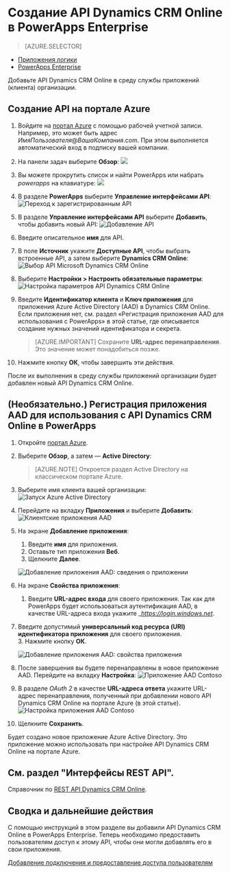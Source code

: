 <properties
	pageTitle="Добавление API Dynamics CRM Online в PowerApps Enterprise | Microsoft Azure"
	description="Создание или настройка нового API Dynamics CRM Online в среде службы приложений организации."
	services=""
    suite="powerapps"
	documentationCenter=""
	authors="schabungbam"
	manager="erikre"
	editor=""/>

<tags
   ms.service="powerapps"
   ms.devlang="na"
   ms.topic="article"
   ms.tgt_pltfrm="na"
   ms.workload="na"
   ms.date="03/02/2016"
   ms.author="sameerch"/>

# Создание API Dynamics CRM Online в PowerApps Enterprise

> [AZURE.SELECTOR]
- [Приложения логики](../articles/connectors/create-api-crmonline.md)
- [PowerApps Enterprise](../articles/power-apps/powerapps-create-api-crmonline.md)

Добавьте API Dynamics CRM Online в среду службы приложений (клиента) организации.

## Создание API на портале Azure

1. Войдите на [портал Azure](https://portal.azure.com) с помощью рабочей учетной записи. Например, это может быть адрес *ИмяПользователя*@*ВашаКомпания*.com. При этом выполняется автоматический вход в подписку вашей компании.

2. На панели задач выберите **Обзор**: ![][1]

3. Вы можете прокрутить список и найти PowerApps или набрать *powerapps* на клавиатуре: ![][2]

4. В разделе **PowerApps** выберите **Управление интерфейсами API**: ![Переход к зарегистрированным API][3]

5. В разделе **Управление интерфейсами API** выберите **Добавить**, чтобы добавить новый API: ![Добавление API][4]

6. Введите описательное **имя** для API.

7. В поле **Источник** укажите **Доступные API**, чтобы выбрать встроенные API, а затем выберите **Dynamics CRM Online**: ![Выбор API Microsoft Dynamics CRM Online][5]

8. Выберите **Настройки > Настроить обязательные параметры**: ![Настройка параметров API Dynamics CRM Online][6]

9. Введите **Идентификатор клиента** и **Ключ приложения** для приложения Azure Active Directory (AAD) в Dynamics CRM Online. Если приложения нет, см. раздел «Регистрация приложения AAD для использования с PowerApps» в этой статье, где описывается создание нужных значений идентификатора и секрета.

	> [AZURE.IMPORTANT] Сохраните **URL-адрес перенаправления**. Это значение может понадобиться позже.

10. Нажмите кнопку **ОК**, чтобы завершить эти действия.

После их выполнения в среду службы приложений организации будет добавлен новый API Dynamics CRM Online.

## (Необязательно.) Регистрация приложения AAD для использования с API Dynamics CRM Online в PowerApps

1. Откройте [портал Azure](https://portal.azure.com).

2. Выберите **Обзор**, а затем — **Active Directory**:

	> [AZURE.NOTE] Откроется раздел Active Directory на классическом портале Azure.

3. Выберите имя клиента вашей организации: ![Запуск Azure Active Directory][7]

4. Перейдите на вкладку **Приложения** и выберите **Добавить**: ![Клиентские приложения AAD][8]

5. На экране **Добавление приложения**:

	1. Введите **имя** для приложения.  
	2. Оставьте тип приложения **Веб**.  
	3. Щелкните **Далее**.

	![Добавление приложения AAD: сведения о приложении][9]

6. На экране **Свойства приложения**:

	1. Введите **URL-адрес входа** для своего приложения. Так как для PowerApps будет использоваться аутентификация AAD, в качестве URL-адреса входа укажите \__https://login.windows.net_.
2. Введите допустимый **универсальный код ресурса (URI) идентификатора приложения** для своего приложения.  
	3. Нажмите кнопку **ОК**.  

	![Добавление приложения AAD: свойства приложения][10]

7. После завершения вы будете перенаправлены в новое приложение AAD. Перейдите на вкладку **Настройка**: ![Приложение AAD Contoso][11]

8. В разделе _OAuth 2_ в качестве **URL-адреса ответа** укажите URL-адрес перенаправления, полученный при добавлении нового API Dynamics CRM Online на портале Azure (в этой статье). ![Настройка приложения AAD Contoso][12]

9. Щелкните **Сохранить**.

Будет создано новое приложение Azure Active Directory. Это приложение можно использовать при настройке API Dynamics CRM Online на портале Azure.

## См. раздел "Интерфейсы REST API".

Справочник по [REST API Dynamics CRM Online](../connectors/create-api-crmonline.md).


## Сводка и дальнейшие действия
С помощью инструкций в этом разделе вы добавили API Dynamics CRM Online в PowerApps Enterprise. Теперь необходимо предоставить пользователям доступ к этому API, чтобы они могли добавлять его в свои приложения.

[Добавление подключения и предоставление доступа пользователям](powerapps-manage-api-connection-user-access.md)

<!-- References -->

[1]: ./media/powerapps-create-api-crmonline/browseall.png
[2]: ./media/powerapps-create-api-crmonline/allresources.png
[3]: ./media/powerapps-create-api-crmonline/browse-to-registered-apis.PNG
[4]: ./media/powerapps-create-api-crmonline/add-api.PNG
[5]: ./media/powerapps-create-api-crmonline/select-crmonline-api.PNG
[6]: ./media/powerapps-create-api-crmonline/configure-crmonline-settings.PNG
[7]: ./media/powerapps-create-api-crmonline/launch-aad.PNG
[8]: ./media/powerapps-create-api-crmonline/aad-tenant-applications.PNG
[9]: ./media/powerapps-create-api-crmonline/aad-tenant-applications-add-appinfo.PNG
[10]: ./media/powerapps-create-api-crmonline/aad-tenant-applications-add-app-properties.PNG
[11]: ./media/powerapps-create-api-crmonline/contoso-aad-app.PNG
[12]: ./media/powerapps-create-api-crmonline/contoso-aad-app-configure.PNG

<!---HONumber=AcomDC_0309_2016-->